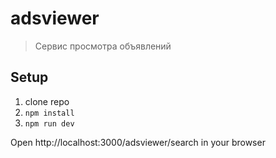 # adsviewer

> Сервис просмотра объявлений

## Setup

1. clone repo
2. `npm install`
4. `npm run dev`

Open http://localhost:3000/adsviewer/search in your browser
